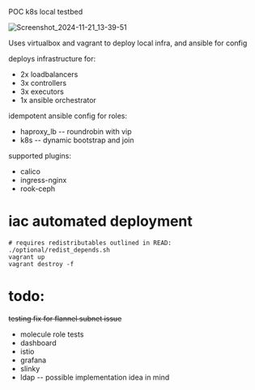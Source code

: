 POC k8s local testbed

![Screenshot_2024-11-21_13-39-51](https://github.com/user-attachments/assets/a479ac85-ce31-43cf-8dce-b1309f72e89c)

Uses virtualbox and vagrant to deploy local infra, and ansible for config 

deploys infrastructure for:
- 2x loadbalancers
- 3x controllers
- 3x executors
- 1x ansible orchestrator

idempotent ansible config for roles:
- haproxy_lb -- roundrobin with vip
- k8s -- dynamic bootstrap and join

supported plugins:
- calico
- ingress-nginx
- rook-ceph

# iac automated deployment
```
# requires redistributables outlined in READ: ./optional/redist_depends.sh
vagrant up
vagrant destroy -f
```

# todo:
~~testing fix for flannel subnet issue~~
- molecule role tests
- dashboard
- istio
- grafana
- slinky
- ldap -- possible implementation idea in mind
